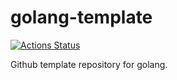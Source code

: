 # golang-template

[![Actions Status](https://github.com/go-zen-chu/golang-template/workflows/ci/badge.svg)](https://github.com/go-zen-chu/golang-template/actions)

Github template repository for golang.
